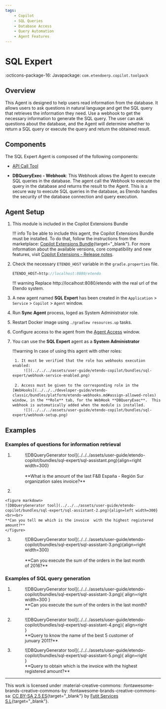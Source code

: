 ```yaml
---
tags:
    - Copilot
    - SQL Queries
    - Database Access
    - Query Automation
    - Agent Features
---
```


# SQL Expert

:octicons-package-16: Javapackage: `com.etendoerp.copilot.toolpack`

## Overview

This Agent is designed to help users read information from the database. It allows users to ask questions in natural language and get the SQL query that retrieves the information they need. Use a webhook to get the necessary information to generate the SQL query. The user can ask questions about the database, and the Agent will determine whether to return a SQL query or execute the query and return the obtained result.

## Components

The SQL Expert Agent is composed of the following components:

- [API Call Tool](../available-tools/openapi-tool.md)

- **DBQueryExec - Webhook**: This Webhook allows the Agent to execute SQL queries in the database. The agent call the Webhook to execute the query in the database and returns the result to the Agent. This is a secure way to execute SQL queries in the database, as Etendo handles the security of the database connection and query execution.


## Agent Setup 

1. This module is included in the Copilot Extensions Bundle

    !!! info
        To be able to include this agent, the Copilot Extensions Bundle must be installed. To do that, follow the instructions from the marketplace: [Copilot Extensions Bundle](https://marketplace.etendo.cloud/#/product-details?module=82C5DA1B57884611ABA8F025619D4C05){target="_blank"}. For more information about the available versions, core compatibility and new features, visit [Copilot Extensions - Release notes](../../../whats-new/release-notes/etendo-copilot/bundles/release-notes.md).


2. Check the necessary `ETENDO_HOST` variable in the `gradle.properties` file.
    
    ```groovy title="gradle.properties"
    ETENDO_HOST=http://localhost:8080/etendo
    ```

    !!! warning
        Replace http://localhost:8080/etendo with the real url of the Etendo system.


3.  A new agent named **SQL Expert** has been created in the `Application` > `Service` > `Copilot` > `Agent` window.

4. Run **Sync Agent** process, loged as System Administrator role.

5. Restart Docker image using `./gradlew resources.up` tasks.

6. Configure access to the agent from the [Agent Access](../../etendo-copilot/setup-and-usage.md#agent-access-window) window.

7. You can use the **SQL Expert** agent as a **System Administrator**

    !!!warning 
        In case of using this agent with other roles: 
        
        1. It must be verified that the role has webhooks execution enabled: 
            ![](../../../assets/user-guide/etendo-copilot/bundles/sql-expert/webhook-service-enabled.png)
        
        2. Access must be given to the corresponding role in the  [WebHooks](../../../developer-guide/etendo-classic/bundles/platform/etendo-webhooks.md#assign-allowed-roles) window, in the **Role** tab, for the WebHook **DBQueryExec**.  This webhook is automatically added when the module is installed.
            ![](../../../assets/user-guide/etendo-copilot/bundles/sql-expert/webhook-setup.png)


## Examples

### Examples of questions for information retrieval

1. 
    <figure markdown>
    ![DBQueryGenerator tool](../../../assets/user-guide/etendo-copilot/bundles/sql-expert/sql-assistant.png){align=right width=300}
    <br><br>
    **What is the amount of the last F&B España - Región Sur organization sales invoice?**
    </figure>

2.  

    <figure markdown>
    ![DBQueryGenerator tool](../../../assets/user-guide/etendo-copilot/bundles/sql-expert/sql-assistant-2.png){align=left width=300}
    <br><br>
    **Can you tell me which is the invoice  with the highest registered amount?**
    </figure>
 
3.
    <figure markdown>
    ![DBQueryGenerator tool](../../../assets/user-guide/etendo-copilot/bundles/sql-expert/sql-assistant-3.png){align=right width=300}
    <br><br>
    **Can you execute the sum of the orders in the last month of 2016?**
    </figure>

### Examples of SQL query generation

1. 
    <figure markdown>
    ![DBQueryGenerator tool](../../../assets/user-guide/etendo-copilot/bundles/sql-expert/sql-assistant-3.png){ align=right width=300 }
    <br>
    **Can you execute the sum of the orders in the last month?**
    </figure>

2.  <figure markdown>
    ![DBQueryGenerator tool](../../../assets/user-guide/etendo-copilot/bundles/sql-expert/sql-assistant-4.png){ align=right }
    <br>
    **Query to know the name of the best 5 customer of junuary 2011?**
    </figure>
    
3.  <figure markdown>
    ![DBQueryGenerator tool](../../../assets/user-guide/etendo-copilot/bundles/sql-expert/sql-assistant-5.png){ align=right }
    <br>
    **Query to obtain which is the invoice with the highest registered amount?**
    </figure> 

---
This work is licensed under :material-creative-commons: :fontawesome-brands-creative-commons-by: :fontawesome-brands-creative-commons-sa: [ CC BY-SA 2.5 ES](https://creativecommons.org/licenses/by-sa/2.5/es/){target="_blank"} by [Futit Services S.L](https://etendo.software){target="_blank"}.